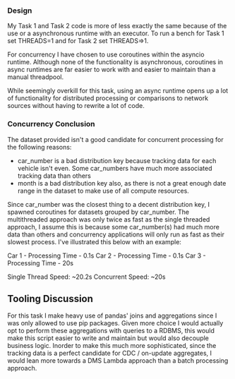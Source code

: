 ### Design
My Task 1 and Task 2 code is more of less exactly the same because of the use
or a asynchronous runtime with an executor. To run a bench for Task 1 set
THREADS=1 and for Task 2 set THREADS=>1.

For concurrency I have chosen to use coroutines within the asyncio runtime.
Although none of the functionality is asynchronous, coroutines in async runtimes
are far easier to work with and easier to maintain than a manual threadpool.

While seemingly overkill for this task, using an async runtime opens up a lot of
functionality for distributed processing or comparisons to network sources
without having to rewrite a lot of code.

### Concurrency Conclusion
The dataset provided isn't a good candidate for concurrent processing for the
following reasons:
- car_number is a bad distribution key because tracking data for each vehicle
isn't even. Some car_numbers have much more associated tracking data than
others
- month is a bad distribution key also, as there is not a great enough date
range in the dataset to make use of all compute resources.

Since car_number was the closest thing to a decent distribution key, I spawned
coroutines for datasets grouped by car_number. The multithreaded approach was
only twice as fast as the single threaded approach, I assume this is because
some car_number(s) had much more data than others and concurrency applications
will only run as fast as their slowest process. I've illustrated this below
with an example:

Car 1 - Processing Time - 0.1s
Car 2 - Processing Time - 0.1s
Car 3 - Processing Time - 20s

Single Thread Speed: ~20.2s
Concurrent Speed: ~20s

## Tooling Discussion
For this task I make heavy use of pandas' joins and aggregations since I was
only allowed to use pip packages. Given more choice I would actually opt to
perform these aggregations with queries to a RDBMS, this would make this script
easier to write and maintain but would also decouple business logic.
Inorder to make this much more sophisticated, since the tracking data is a
perfect candidate for CDC / on-update aggregates, I would lean more towards a
DMS Lambda approach than a batch processing approach.
